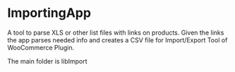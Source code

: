 # ImportingApp
A tool to parse XLS or other list files with links on products. Given the links the app parses needed info and creates a CSV file for Import/Export Tool of WooCommerce Plugin.

The main folder is libImport
